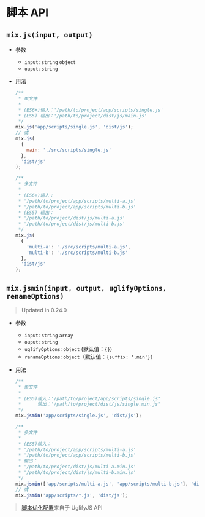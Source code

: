 # 脚本 API

## `mix.js(input, output)`

- 参数
  - `input`: `string` `object`
  - `ouput`: `string`
- 用法

  ```js
  /**
   * 单文件
   *
   * (ES6+)输入：'/path/to/project/app/scripts/single.js'
   * (ES5) 输出：'/path/to/project/dist/js/main.js'
   */
  mix.js('app/scripts/single.js', 'dist/js');
  // 或
  mix.js(
    {
      main: './src/scripts/single.js'
    },
    'dist/js'
  );
  ```

  ```js
  /**
   * 多文件
   *
   * (ES6+)输入：
   * '/path/to/project/app/scripts/multi-a.js'
   * '/path/to/project/app/scripts/multi-b.js'
   * (ES5) 输出：
   * '/path/to/project/dist/js/multi-a.js'
   * '/path/to/project/dist/js/multi-b.js'
   */
  mix.js(
    {
      'multi-a': './src/scripts/multi-a.js',
      'multi-b': './src/scripts/multi-b.js'
    },
    'dist/js'
  );
  ```

## `mix.jsmin(input, output, uglifyOptions, renameOptions)`

> Updated in 0.24.0

- 参数
  - `input`: `string` `array`
  - `ouput`: `string`
  - `uglifyOptions`: `object` (默认值：`{}`)
  - `renameOptions`: `object`（默认值：`{suffix: '.min'}`）
- 用法

  ```js
  /**
   * 单文件
   *
   * (ES5)输入：'/path/to/project/app/scripts/single.js'
   *      输出：'/path/to/project/dist/js/single.min.js'
   */
  mix.jsmin('app/scripts/single.js', 'dist/js');
  ```

  ```js
  /**
   * 多文件
   *
   * (ES5)输入：
   * '/path/to/project/app/scripts/multi-a.js'
   * '/path/to/project/app/scripts/multi-b.js'
   * 输出：
   * '/path/to/project/dist/js/multi-a.min.js'
   * '/path/to/project/dist/js/multi-b.min.js'
   */
  mix.jsmin(['app/scripts/multi-a.js', 'app/scripts/multi-b.js'], 'dist/js');
  // 或
  mix.jsmin('app/scripts/*.js', 'dist/js');
  ```

> [脚本优化配置](https://github.com/mishoo/UglifyJS2#minify-options)来自于 UglifyJS API
